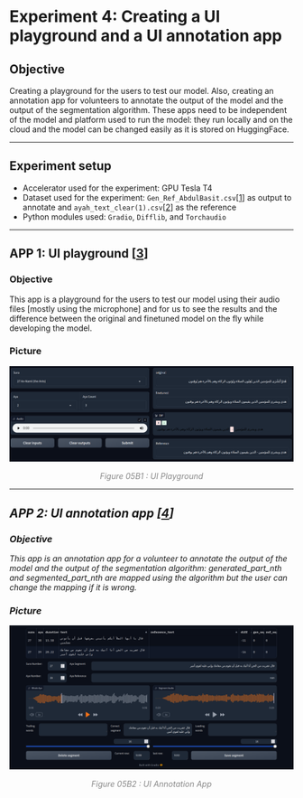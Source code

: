 # Experiment 4: Creating a UI playground and a UI annotation app


## Objective

Creating a playground for the users to test our model. Also, creating an annotation app for volunteers to annotate the output of the model and the output of the segmentation algorithm. These apps need to be independent of the model and platform used to run the model: they run locally and on the cloud and the model can be changed easily as it is stored on HuggingFace.

---

## Experiment setup

- Accelerator used for the experiment: GPU Tesla T4
- Dataset used for the experiment: `Gen_Ref_AbdulBasit.csv`[[1]] as output to annotate and `ayah_text_clear(1).csv`[[2]] as the reference
- Python modules used: `Gradio`, `Difflib`, and `Torchaudio`

---


## APP 1: UI playground [[3]]

### Objective
This app is a playground for the users to test our model using their audio files [mostly using the microphone] and for us to see the results and the difference between the original and finetuned model on the fly while developing the model.

### Picture
 <p align="center">
     <img src="./media/05B1.png" alt="<alt>">
 </p>
 <p align="center">
    <span style="color: #888888;"> <em>Figure 05B1<em> : UI Playground</span>
 </p>



---

## APP 2: UI annotation app [[4]]

### Objective
This app is an annotation app for a volunteer to annotate the output of the model and the output of the segmentation algorithm: generated_part_nth and segmented_part_nth are mapped using the algorithm but the user can change the mapping if it is wrong.


### Picture
 <p align="center">
     <img src="./media/05B2.png" alt="<alt>">
 </p>
 <p align="center">
    <span style="color: #888888;"> <em>Figure 05B2</em> : UI Annotation App</span>
 </p>






[1]: https://www.kaggle.com/datasets/abdo3id/gen-ref-segmented-quran?select=Gen_Ref_AbdulBasit.csv
[2]: https://www.kaggle.com/datasets/abdo3id/generated-transcription-of-the-holy-quran/data?select=ayah_text_clear%281%29.csv
[3]: https://colab.research.google.com/drive/1DdNiR5J5ziVEkIShLuTu4DyYLlK52cmB
[4]: https://colab.research.google.com/drive/1h1y898zGRY8bLO5_fv0MkTt7YGmGAKCv
